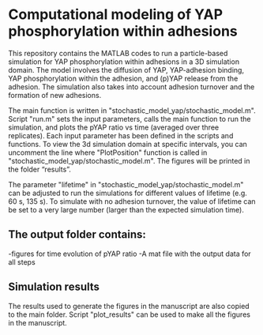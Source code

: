 # Computational modeling of YAP phosphorylation within adhesions

This repository contains the MATLAB codes to run a particle-based simulation for YAP phosphorylation within adhesions in a 3D simulation domain. The model involves the diffusion of YAP, YAP-adhesion binding, YAP phosphorylation within the adhesion, and (p)YAP release from the adhesion. The simulation also takes into account adhesion turnover and the formation of new adhesions.

The main function is written in "stochastic_model_yap/stochastic_model.m". Script "run.m" sets the input parameters, calls the main function to run the simulation, and plots the pYAP ratio vs time (averaged over three replicates). Each input parameter has been defined in the scripts and functions. To view the 3d simulation domain at specific intervals, you can uncomment the line where "PlotPosition" function is called in "stochastic_model_yap/stochastic_model.m". The figures will be printed in the folder “results”.

The parameter "lifetime" in "stochastic_model_yap/stochastic_model.m" can be adjusted to run the simulations for different values of lifetime (e.g. 60 s, 135 s). To simulate with no adhesion turnover, the value of lifetime can be set to a very large number (larger than the expected simulation time).  

## The output folder contains: 
-figures for time evolution of pYAP ratio
-A mat file with the output data for all steps




## Simulation results
The results used to generate the figures in the manuscript are also copied to the main folder. Script "plot_results" can be used to make all the figures in the manuscript.




